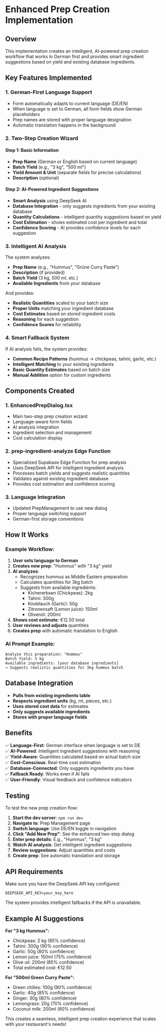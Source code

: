 # Enhanced Prep Creation Implementation

## Overview
This implementation creates an intelligent, AI-powered prep creation workflow that works in German first and provides smart ingredient suggestions based on yield and existing database ingredients.

## Key Features Implemented

### 1. **German-First Language Support**
- Form automatically adapts to current language (DE/EN)
- When language is set to German, all form fields show German placeholders
- Prep names are stored with proper language designation
- Automatic translation happens in the background

### 2. **Two-Step Creation Wizard**

#### Step 1: Basic Information
- **Prep Name** (German or English based on current language)
- **Batch Yield** (e.g., "3 kg", "500 ml")
- **Yield Amount & Unit** (separate fields for precise calculations)
- **Description** (optional)

#### Step 2: AI-Powered Ingredient Suggestions
- **Smart Analysis** using DeepSeek AI
- **Database Integration** - only suggests ingredients from your existing database
- **Quantity Calculations** - intelligent quantity suggestions based on yield
- **Cost Estimation** - shows estimated cost per ingredient and total
- **Confidence Scoring** - AI provides confidence levels for each suggestion

### 3. **Intelligent AI Analysis**

The system analyzes:
- **Prep Name** (e.g., "Hummus", "Grüne Curry Paste")
- **Description** (if provided)
- **Batch Yield** (3 kg, 500 ml, etc.)
- **Available Ingredients** from your database

And provides:
- **Realistic Quantities** scaled to your batch size
- **Proper Units** matching your ingredient database
- **Cost Estimates** based on stored ingredient costs
- **Reasoning** for each suggestion
- **Confidence Scores** for reliability

### 4. **Smart Fallback System**

If AI analysis fails, the system provides:
- **Common Recipe Patterns** (hummus → chickpeas, tahini, garlic, etc.)
- **Intelligent Matching** to your existing ingredients
- **Basic Quantity Estimates** based on batch size
- **Manual Addition** option for custom ingredients

## Components Created

### 1. **EnhancedPrepDialog.tsx**
- Main two-step prep creation wizard
- Language-aware form fields
- AI analysis integration
- Ingredient selection and management
- Cost calculation display

### 2. **prep-ingredient-analyze Edge Function**
- Specialized Supabase Edge Function for prep analysis
- Uses DeepSeek API for intelligent ingredient analysis
- Processes batch yields and suggests realistic quantities
- Validates against existing ingredient database
- Provides cost estimation and confidence scoring

### 3. **Language Integration**
- Updated PrepManagement to use new dialog
- Proper language switching support
- German-first storage conventions

## How It Works

### Example Workflow:

1. **User sets language to German**
2. **Creates new prep**: "Hummus" with "3 kg" yield
3. **AI analyzes**: 
   - Recognizes hummus as Middle Eastern preparation
   - Calculates quantities for 3kg batch
   - Suggests from available ingredients:
     - Kichererbsen (Chickpeas): 2kg
     - Tahini: 300g
     - Knoblauch (Garlic): 50g
     - Zitronensaft (Lemon juice): 150ml
     - Olivenöl: 200ml
4. **Shows cost estimate**: €12.50 total
5. **User reviews and adjusts** quantities
6. **Creates prep** with automatic translation to English

### AI Prompt Example:
```
Analyze this preparation: "Hummus" 
Batch Yield: 3 kg
Available ingredients: [your database ingredients]
→ Suggests realistic quantities for 3kg hummus batch
```

## Database Integration

- **Pulls from existing ingredients table**
- **Respects ingredient units** (kg, ml, pieces, etc.)
- **Uses stored cost data** for estimates
- **Only suggests available ingredients**
- **Stores with proper language fields**

## Benefits

✅ **Language-First**: German interface when language is set to DE  
✅ **AI-Powered**: Intelligent ingredient suggestions with reasoning  
✅ **Yield-Aware**: Quantities calculated based on actual batch size  
✅ **Cost-Conscious**: Real-time cost estimation  
✅ **Database-Connected**: Only suggests ingredients you have  
✅ **Fallback Ready**: Works even if AI fails  
✅ **User-Friendly**: Visual feedback and confidence indicators  

## Testing

To test the new prep creation flow:

1. **Start the dev server**: `npm run dev`
2. **Navigate to**: Prep Management page
3. **Switch language**: Use DE/EN toggle in navigation
4. **Click "Add New Prep"**: See the enhanced two-step dialog
5. **Enter prep details**: E.g., "Hummus", "3 kg"
6. **Watch AI analysis**: Get intelligent ingredient suggestions
7. **Review suggestions**: Adjust quantities and costs
8. **Create prep**: See automatic translation and storage

## API Requirements

Make sure you have the DeepSeek API key configured:
```env
DEEPSEEK_API_KEY=your_key_here
```

The system provides intelligent fallbacks if the API is unavailable.

## Example AI Suggestions

**For "3 kg Hummus":**
- Chickpeas: 2 kg (85% confidence)
- Tahini: 300g (90% confidence) 
- Garlic: 50g (80% confidence)
- Lemon juice: 150ml (75% confidence)
- Olive oil: 200ml (85% confidence)
- Total estimated cost: €12.50

**For "500ml Green Curry Paste":**
- Green chilies: 100g (90% confidence)
- Garlic: 40g (85% confidence)
- Ginger: 30g (80% confidence)
- Lemongrass: 20g (70% confidence)
- Coconut milk: 200ml (60% confidence)

This creates a seamless, intelligent prep creation experience that scales with your restaurant's needs!